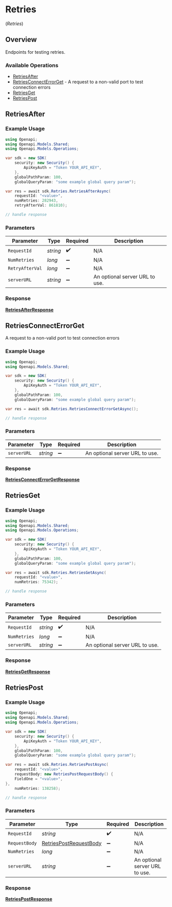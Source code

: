# Retries
(*Retries*)

## Overview

Endpoints for testing retries.

### Available Operations

* [RetriesAfter](#retriesafter)
* [RetriesConnectErrorGet](#retriesconnecterrorget) - A request to a non-valid port to test connection errors
* [RetriesGet](#retriesget)
* [RetriesPost](#retriespost)

## RetriesAfter

### Example Usage

```csharp
using Openapi;
using Openapi.Models.Shared;
using Openapi.Models.Operations;

var sdk = new SDK(
    security: new Security() {
        ApiKeyAuth = "Token YOUR_API_KEY",
    },
    globalPathParam: 100,
    globalQueryParam: "some example global query param");

var res = await sdk.Retries.RetriesAfterAsync(
    requestId: "<value>",
    numRetries: 282943,
    retryAfterVal: 861810);

// handle response
```

### Parameters

| Parameter                      | Type                           | Required                       | Description                    |
| ------------------------------ | ------------------------------ | ------------------------------ | ------------------------------ |
| `RequestId`                    | *string*                       | :heavy_check_mark:             | N/A                            |
| `NumRetries`                   | *long*                         | :heavy_minus_sign:             | N/A                            |
| `RetryAfterVal`                | *long*                         | :heavy_minus_sign:             | N/A                            |
| `serverURL`                    | *string*                       | :heavy_minus_sign:             | An optional server URL to use. |


### Response

**[RetriesAfterResponse](../../Models/Operations/RetriesAfterResponse.md)**


## RetriesConnectErrorGet

A request to a non-valid port to test connection errors

### Example Usage

```csharp
using Openapi;
using Openapi.Models.Shared;

var sdk = new SDK(
    security: new Security() {
        ApiKeyAuth = "Token YOUR_API_KEY",
    },
    globalPathParam: 100,
    globalQueryParam: "some example global query param");

var res = await sdk.Retries.RetriesConnectErrorGetAsync();

// handle response
```

### Parameters

| Parameter                      | Type                           | Required                       | Description                    |
| ------------------------------ | ------------------------------ | ------------------------------ | ------------------------------ |
| `serverURL`                    | *string*                       | :heavy_minus_sign:             | An optional server URL to use. |


### Response

**[RetriesConnectErrorGetResponse](../../Models/Operations/RetriesConnectErrorGetResponse.md)**


## RetriesGet

### Example Usage

```csharp
using Openapi;
using Openapi.Models.Shared;
using Openapi.Models.Operations;

var sdk = new SDK(
    security: new Security() {
        ApiKeyAuth = "Token YOUR_API_KEY",
    },
    globalPathParam: 100,
    globalQueryParam: "some example global query param");

var res = await sdk.Retries.RetriesGetAsync(
    requestId: "<value>",
    numRetries: 75342);

// handle response
```

### Parameters

| Parameter                      | Type                           | Required                       | Description                    |
| ------------------------------ | ------------------------------ | ------------------------------ | ------------------------------ |
| `RequestId`                    | *string*                       | :heavy_check_mark:             | N/A                            |
| `NumRetries`                   | *long*                         | :heavy_minus_sign:             | N/A                            |
| `serverURL`                    | *string*                       | :heavy_minus_sign:             | An optional server URL to use. |


### Response

**[RetriesGetResponse](../../Models/Operations/RetriesGetResponse.md)**


## RetriesPost

### Example Usage

```csharp
using Openapi;
using Openapi.Models.Shared;
using Openapi.Models.Operations;

var sdk = new SDK(
    security: new Security() {
        ApiKeyAuth = "Token YOUR_API_KEY",
    },
    globalPathParam: 100,
    globalQueryParam: "some example global query param");

var res = await sdk.Retries.RetriesPostAsync(
    requestId: "<value>",
    requestBody: new RetriesPostRequestBody() {
    FieldOne = "<value>",
},
    numRetries: 138258);

// handle response
```

### Parameters

| Parameter                                                                   | Type                                                                        | Required                                                                    | Description                                                                 |
| --------------------------------------------------------------------------- | --------------------------------------------------------------------------- | --------------------------------------------------------------------------- | --------------------------------------------------------------------------- |
| `RequestId`                                                                 | *string*                                                                    | :heavy_check_mark:                                                          | N/A                                                                         |
| `RequestBody`                                                               | [RetriesPostRequestBody](../../Models/Operations/RetriesPostRequestBody.md) | :heavy_minus_sign:                                                          | N/A                                                                         |
| `NumRetries`                                                                | *long*                                                                      | :heavy_minus_sign:                                                          | N/A                                                                         |
| `serverURL`                                                                 | *string*                                                                    | :heavy_minus_sign:                                                          | An optional server URL to use.                                              |


### Response

**[RetriesPostResponse](../../Models/Operations/RetriesPostResponse.md)**

